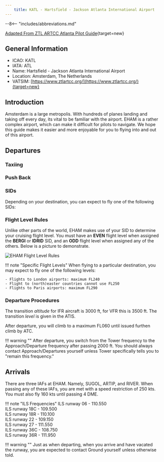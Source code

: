 ```yaml
---
    title: KATL - Hartsfield - Jackson Atlanta International Airport
---
```


--8<-- "includes/abbreviations.md"

[Adapted From ZTL ARTCC Atlanta Pilot Guide](https://www.ztlartcc.org/pilots/guide/atl){target=new}

## General Information

- ICAO: KATL
- IATA: ATL
- Name: Hartsfield - Jackson Atlanta International Airport
- Location: Amsterdam, The Netherlands
- VATSIM: [https://www.ztlartcc.org/](https://www.ztlartcc.org/){target=new}

## Introduction

Amsterdam is a large metropolis. With hundreds of planes landing and taking off every day, its vital to be familiar with the airport. EHAM is a rather complex airport, which can make it difficult for pilots to navigate. We hope this guide makes it easier and more enjoyable for you to flying into and out of this airport.

## Departures

### Taxiing


### Push Back




### SIDs

Depending on your destination, you can expect to fly one of the following SIDs:



### Flight Level Rules

Unlike other parts of the world, EHAM makes use of your SID to determine your cruising flight level. You must have an **EVEN** flight level when assigned the **BERGI** or **IDRID** SID, and an **ODD** flight level when assigned any of the others. Below is a picture to demonstrate.

![EHAM Flight Level Rules](assets/EHAM_flight_levels.png)

!!! note "Specific Flight Levels"
    When flying to a particular destination, you may expect to fly one of the following levels:

    - Flights to London airports: maximum FL240
    - Flight to (north)easter countries cannot use FL250
    - Flights to Paris airports: maximum FL290

### Departure Procedures

The transition *altitude* for IFR aircraft is 3000 ft, for VFR this is 3500 ft. The transition *level* is given in the ATIS.

After departure, you will climb to a maximum FL060 until issued furthen climb by ATC.

!!! warning ""
    After departure, you switch from the Tower frequency to the Approach/Departure frequency after passing 2000 ft. You should always contact Approach/Departures yourself unless Tower specifically tells you to "remain this frequency."

## Arrivals

There are three IAFs at EHAM. Namely, SUGOL, ARTIP, and RIVER. When passing any of these IAFs, you are met with a speed restriction of 250 kts. You must also fly 160 kts until passing 4 DME.

!!! note "ILS Frequencies"
    ILS runway 06 - 110.550  
    ILS runway 18C - 109.500  
    ILS runway 18R - 110.100  
    ILS runway 22 - 109.150  
    ILS runway 27 - 111.550  
    ILS runway 36C - 108.750  
    ILS runway 36R - 111.950  

!!! warning ""
    Just as when departing, when you arrive and have vacated the runway, you are expected to contact Ground yourself unless otherwise told.